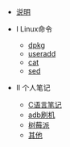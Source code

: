 * [说明](home.md)
* I Linux命令
	* [dpkg](linux/dpkg.md)   
	* [useradd](linux/useradd.md)   
	* [cat](linux/cat.md)    
	* [sed](linux/sed.md)   

* II 个人笔记
	* [C语言笔记](notes/c_note.md)
	* [adb刷机](notes/adb.md)
	* [树莓派](notes/raspberry.md)   
	* [其他](notes/readme.md)
